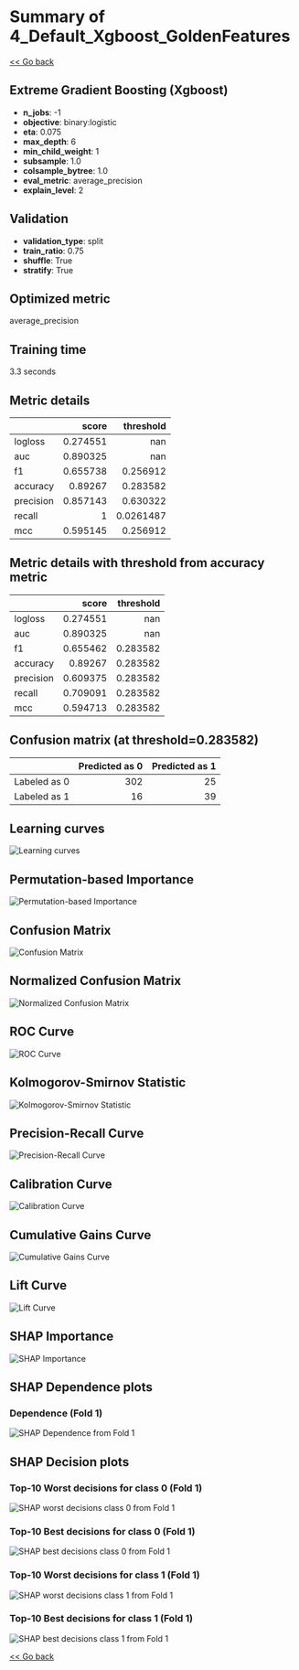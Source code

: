 # Summary of 4_Default_Xgboost_GoldenFeatures

[<< Go back](../README.md)


## Extreme Gradient Boosting (Xgboost)
- **n_jobs**: -1
- **objective**: binary:logistic
- **eta**: 0.075
- **max_depth**: 6
- **min_child_weight**: 1
- **subsample**: 1.0
- **colsample_bytree**: 1.0
- **eval_metric**: average_precision
- **explain_level**: 2

## Validation
 - **validation_type**: split
 - **train_ratio**: 0.75
 - **shuffle**: True
 - **stratify**: True

## Optimized metric
average_precision

## Training time

3.3 seconds

## Metric details
|           |    score |   threshold |
|:----------|---------:|------------:|
| logloss   | 0.274551 | nan         |
| auc       | 0.890325 | nan         |
| f1        | 0.655738 |   0.256912  |
| accuracy  | 0.89267  |   0.283582  |
| precision | 0.857143 |   0.630322  |
| recall    | 1        |   0.0261487 |
| mcc       | 0.595145 |   0.256912  |


## Metric details with threshold from accuracy metric
|           |    score |   threshold |
|:----------|---------:|------------:|
| logloss   | 0.274551 |  nan        |
| auc       | 0.890325 |  nan        |
| f1        | 0.655462 |    0.283582 |
| accuracy  | 0.89267  |    0.283582 |
| precision | 0.609375 |    0.283582 |
| recall    | 0.709091 |    0.283582 |
| mcc       | 0.594713 |    0.283582 |


## Confusion matrix (at threshold=0.283582)
|              |   Predicted as 0 |   Predicted as 1 |
|:-------------|-----------------:|-----------------:|
| Labeled as 0 |              302 |               25 |
| Labeled as 1 |               16 |               39 |

## Learning curves
![Learning curves](learning_curves.png)

## Permutation-based Importance
![Permutation-based Importance](permutation_importance.png)
## Confusion Matrix

![Confusion Matrix](confusion_matrix.png)


## Normalized Confusion Matrix

![Normalized Confusion Matrix](confusion_matrix_normalized.png)


## ROC Curve

![ROC Curve](roc_curve.png)


## Kolmogorov-Smirnov Statistic

![Kolmogorov-Smirnov Statistic](ks_statistic.png)


## Precision-Recall Curve

![Precision-Recall Curve](precision_recall_curve.png)


## Calibration Curve

![Calibration Curve](calibration_curve_curve.png)


## Cumulative Gains Curve

![Cumulative Gains Curve](cumulative_gains_curve.png)


## Lift Curve

![Lift Curve](lift_curve.png)



## SHAP Importance
![SHAP Importance](shap_importance.png)

## SHAP Dependence plots

### Dependence (Fold 1)
![SHAP Dependence from Fold 1](learner_fold_0_shap_dependence.png)

## SHAP Decision plots

### Top-10 Worst decisions for class 0 (Fold 1)
![SHAP worst decisions class 0 from Fold 1](learner_fold_0_shap_class_0_worst_decisions.png)
### Top-10 Best decisions for class 0 (Fold 1)
![SHAP best decisions class 0 from Fold 1](learner_fold_0_shap_class_0_best_decisions.png)
### Top-10 Worst decisions for class 1 (Fold 1)
![SHAP worst decisions class 1 from Fold 1](learner_fold_0_shap_class_1_worst_decisions.png)
### Top-10 Best decisions for class 1 (Fold 1)
![SHAP best decisions class 1 from Fold 1](learner_fold_0_shap_class_1_best_decisions.png)

[<< Go back](../README.md)
